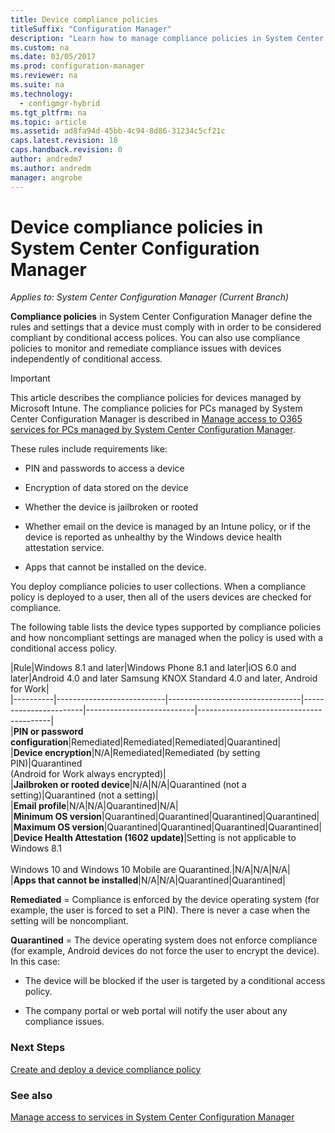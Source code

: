 ```yaml
---
title: Device compliance policies
titleSuffix: "Configuration Manager"
description: "Learn how to manage compliance policies in System Center Configuration Manager to make devices compliant with conditional access polices."
ms.custom: na
ms.date: 03/05/2017
ms.prod: configuration-manager
ms.reviewer: na
ms.suite: na
ms.technology:
  - configmgr-hybrid
ms.tgt_pltfrm: na
ms.topic: article
ms.assetid: ad8fa94d-45bb-4c94-8d86-31234c5cf21c
caps.latest.revision: 18
caps.handback.revision: 0
author: andredm7
ms.author: andredm
manager: angrobe
---
```

# Device compliance policies in System Center Configuration Manager

*Applies to: System Center Configuration Manager (Current Branch)*

**Compliance policies** in System Center Configuration Manager define the rules and settings that a device must comply with in order to be considered compliant by conditional access polices. You can also use compliance policies to monitor and remediate compliance issues with devices independently of conditional access.  


> [!IMPORTANT]  
>  This article describes the compliance policies for devices managed by Microsoft Intune.    The compliance policies for PCs managed by System Center Configuration Manager is described in [Manage access to O365 services for PCs managed by System Center Configuration Manager](../../protect/deploy-use/manage-access-to-o365-services-for-pcs-managed-by-sccm.md).  

 These rules include requirements like:  

-   PIN and passwords to access a device

-   Encryption of data stored on the device

-   Whether the device is jailbroken or rooted  

-   Whether email on the device is managed by an Intune policy, or if the device is reported as unhealthy by the Windows device health attestation service.
-   Apps that cannot be installed on the device.


 You deploy compliance policies to user collections. When a compliance policy is deployed to a user, then all of the users devices are checked for compliance.  

 The following table lists the device types supported by compliance policies and how noncompliant settings are managed when the policy is used with a conditional access policy.  

|Rule|Windows 8.1 and later|Windows Phone 8.1 and later|iOS 6.0 and later|Android 4.0 and later Samsung KNOX Standard 4.0 and later, Android for Work|  
|----------|---------------------------|---------------------------------|-----------------------|---------------------------|-----------------------------------------|  
|**PIN or password configuration**|Remediated|Remediated|Remediated|Quarantined|  
|**Device encryption**|N/A|Remediated|Remediated (by setting PIN)|Quarantined<br>(Android for Work always encrypted)|  
|**Jailbroken or rooted device**|N/A|N/A|Quarantined (not a setting)|Quarantined (not a setting)|  
|**Email profile**|N/A|N/A|Quarantined|N/A|  
|**Minimum OS version**|Quarantined|Quarantined|Quarantined|Quarantined|  
|**Maximum OS version**|Quarantined|Quarantined|Quarantined|Quarantined|  
|**Device Health Attestation (1602 update)**|Setting is not applicable to Windows 8.1<br /><br /> Windows 10 and Windows 10 Mobile are Quarantined.|N/A|N/A|N/A|  
|**Apps that cannot be installed**|N/A|N/A|Quarantined|Quarantined|

 **Remediated** = Compliance is enforced by the device operating system (for example, the user is forced to set a PIN).  There is never a case when the setting will be noncompliant.  

 **Quarantined** = The device operating system does not enforce compliance (for example, Android devices do not force the user to encrypt the device).  In this case:  

-   The device will be blocked if the user is targeted by a conditional access policy.  

-   The company portal or web portal will notify the user about any compliance issues.  


### Next Steps  
[Create and deploy a device compliance policy](create-compliance-policy.md)
### See also  
 [Manage access to services in System Center Configuration Manager](../../protect/deploy-use/manage-access-to-services.md)
